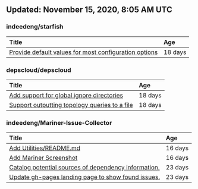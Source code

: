 ## Updated: November 15, 2020, 8:05 AM UTC


### indeedeng/starfish
|**Title**|**Age**|
|:----|:----|
|[Provide default values for most configuration options](https://github.com/indeedeng/starfish/issues/78)|18&nbsp;days|


### depscloud/depscloud
|**Title**|**Age**|
|:----|:----|
|[Add support for global ignore directories](https://github.com/depscloud/depscloud/issues/137)|18&nbsp;days|
|[Support outputting topology queries to a file](https://github.com/depscloud/depscloud/issues/135)|18&nbsp;days|


### indeedeng/Mariner-Issue-Collector
|**Title**|**Age**|
|:----|:----|
|[Add Utilities/README.md](https://github.com/indeedeng/Mariner-Issue-Collector/issues/30)|16&nbsp;days|
|[Add Mariner Screenshot](https://github.com/indeedeng/Mariner-Issue-Collector/issues/29)|16&nbsp;days|
|[Catalog potential sources of dependency information.](https://github.com/indeedeng/Mariner-Issue-Collector/issues/19)|23&nbsp;days|
|[Update gh-pages landing page to show found issues.](https://github.com/indeedeng/Mariner-Issue-Collector/issues/15)|23&nbsp;days|